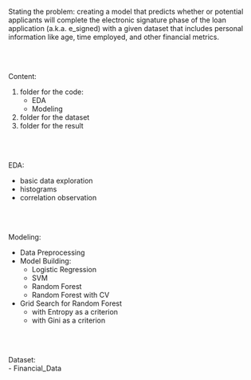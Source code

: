 Stating the problem:
creating a model that predicts whether or potential applicants will complete the electronic signature phase 
of the loan application (a.k.a. e_signed) with a given dataset that includes personal information like age, 
time employed, and other financial metrics.

<br>
<br>

Content:
1. folder for the code: 
    - EDA
    - Modeling
2. folder for the dataset
3. folder for the result

<br>
<br>

EDA:
  - basic data exploration
  - histograms
  - correlation observation

<br>
<br>

Modeling:
  - Data Preprocessing
  - Model Building:
    - Logistic Regression
    - SVM
    - Random Forest
    - Random Forest with CV
  - Grid Search for Random Forest
     - with Entropy as a criterion
     - with Gini as a criterion

<br>
<br>

Dataset:<br>
      - Financial_Data
